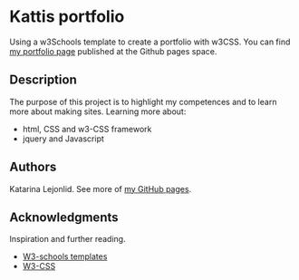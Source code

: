 # Kattis portfolio
Using a w3Schools template to create a portfolio with w3CSS. You can find [my portfolio page](https://kattisa.github.io/kattis-portfolio) published at the Github pages space.

## Description

The purpose of this project is to highlight my competences and to learn more about making sites. 
Learning more about:
- html, CSS and w3-CSS framework
- jquery and Javascript

## Authors

Katarina Lejonlid. See more of [my GitHub pages](https://kattisa.github.io/).

## Acknowledgments

Inspiration and further reading.
* [W3-schools templates](https://www.w3schools.com/howto/howto_website_create_portfolio.asp)
* [W3-CSS](https://www.w3schools.com/w3css)

